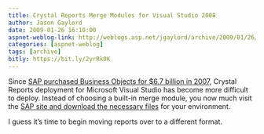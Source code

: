 ```yaml
---
title: Crystal Reports Merge Modules for Visual Studio 2008
author: Jason Gaylord
date: 2009-01-26 16:10:00
aspnet-weblog-link: http://weblogs.asp.net/jgaylord/archive/2009/01/26/crystal-reports-merge-modules-for-visual-studio-2008.aspx
categories: [aspnet-weblog]
tags: [archive]
bitly: https://bit.ly/2yrRk0K
---
```


Since [SAP purchased Business Objects for $6.7 billion in 2007](http://www.internetnews.com/bus-news/article.php/3703886), Crystal Reports deployment for Microsoft Visual Studio has become more difficult to deploy. Instead of choosing a built-in merge module, you now much visit the [SAP site and download the necessary files](http://service.sap.com/sap/bc/bsp/spn/bobj_download/main.htm) for your environment.

I guess it’s time to begin moving reports over to a different format.